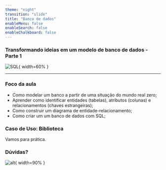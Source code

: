 ```yaml
---
theme: "night"
transition: "slide"
title: "Banco de dados"
enableMenu: false
enableSearch: false
enableChalkboard: false
---
```


### Transformando ideias em um modelo de banco de dados - Parte 1

![SQL](https://media2.giphy.com/media/vISmwpBJUNYzukTnVx/giphy.gif){ width=60% }

---

### Foco da aula

* Como modelar um banco a partir de uma situação do mundo real zero;
* Aprender como identificar entidades (tabelas), atributos (colunas) e relacionamentos (chaves estrangeiras);
* Como construir um diagrama de entidade-relacionamento;
* Como criar um um banco de dados com SQL;

### Caso de Uso: Biblioteca

Vamos para prática.


### Dúvidas?

![alt](https://media3.giphy.com/media/3o6MbudLhIoFwrkTQY/giphy.gif?cid=790b76117789c6161150915091725a365bdeac4e06fd01cd&rid=giphy.gif&ct=g){ width=90% }
